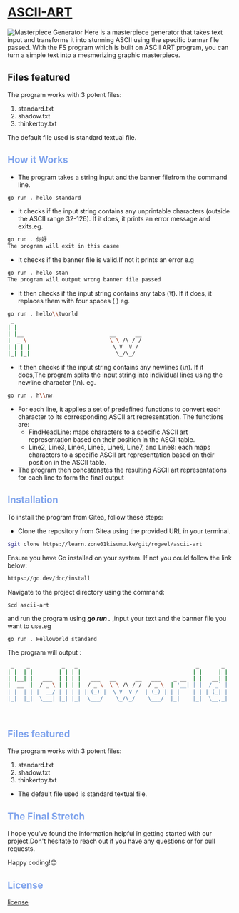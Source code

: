# <span style= "color:cyan">[ASCII-ART](https://www.zone01kisumu.ke/)</span>

![Masterpiece Generator](https://i.pinimg.com/564x/de/04/ad/de04ad9ac6c366872710b53871751517.jpg)
Here is a masterpiece generator that takes text input and transforms it into stunning ASCII using the specific bannar file passed.
With the FS program which is built on ASCII ART program, you can turn a simple text into a mesmerizing graphic masterpiece. 
 ## Files featured
The program works with 3 potent files:
 1. standard.txt
 2. shadow.txt
 3. thinkertoy.txt
 
 The default file used is standard textual file.

## <span style="color:#80A4ED">How it Works</span> 
- The program takes a string input and the banner filefrom the command line.
```bash
go run . hello standard
```
- It checks if the input string contains any unprintable characters (outside the ASCII range 32-126). If it does, it prints an error message and exits.eg.
```bash
go run . 你好
The program will exit in this casee
```
- It checks if the banner file is valid.If not it prints an error e.g
``` bash
go run . hello stan
The program will output wrong banner file passed
```
- It then checks if the input string contains any tabs (\t). If it does, it replaces them with four spaces ( ) eg.
```bash
go run . hello\\tworld
 _                                         
| |                                        
| |__                           __      __ 
|  _ \                          \ \ /\ / / 
| | | |                          \ V  V /  
|_| |_|                           \_/\_/   
```
- It then checks if the input string contains any newlines (\n). If it does,The program splits the input string into individual lines using the newline character (\n). eg.
```bash
go run . h\\nw
```
- For each line, it applies a set of predefined functions to convert each character to its corresponding ASCII art representation. The functions are:
    - FindHeadLine: maps characters to a specific ASCII art representation based on their position in the ASCII table.
    - Line2, Line3, Line4, Line5, Line6, Line7, and Line8: each maps characters to a specific ASCII art representation based on their position in the ASCII table.
- The program then concatenates the resulting ASCII art representations for each line to form the final output

## <span style="color:#80A4ED">Installation</span>

To install the program from Gitea, follow these steps:

- Clone the repository from Gitea using the provided URL in your terminal.
``` bash
$git clone https://learn.zone01kisumu.ke/git/rogwel/ascii-art
```
Ensure you have Go installed on your system. If not you could follow the link below:
```bash
https://go.dev/doc/install
```
Navigate to the project directory using the command:
    
```
$cd ascii-art
```

and run the program using ***go run .*** ,input your text  and the banner file you want to use.eg
```
go run . Helloworld standard
```
The program will output :
``` bash
 _    _          _   _                                     _       _  
| |  | |        | | | |                                   | |     | | 
| |__| |   ___  | | | |   ___   __      __   ___    _ __  | |   __| | 
|  __  |  / _ \ | | | |  / _ \  \ \ /\ / /  / _ \  | '__| | |  / _` | 
| |  | | |  __/ | | | | | (_) |  \ V  V /  | (_) | | |    | | | (_| | 
|_|  |_|  \___| |_| |_|  \___/    \_/\_/    \___/  |_|    |_|  \__,_| 
                                                                      
                                                                      
```
## <span style = "color: #80A4ED">Files featured</span>
The program works with 3 potent files:

 1. standard.txt
 2. shadow.txt
 3. thinkertoy.txt
 - The default file used is standard textual file.

 ## <span style="color:#80A4ED">The Final Stretch</span>

I hope you've found the information helpful in getting started with our project.Don't hesitate to reach out if you have any questions or for pull requests.

Happy coding!😊

## <span style = "color:#80A4ED">License</span> 
[license](/home/nymaina/Desktop/fs-art/LICENSE)

